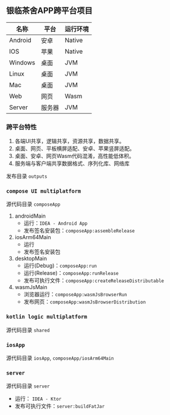 ## **银临茶舍APP跨平台项目**

| 名称      | 平台  | 运行环境   |
|---------|-----|--------|
| Android | 安卓  | Native |
| IOS     | 苹果  | Native |
| Windows | 桌面  | JVM    |
| Linux   | 桌面  | JVM    |
| Mac     | 桌面  | JVM    |
| Web     | 网页  | Wasm   |
| Server  | 服务器 | JVM    |


### 跨平台特性

1. 各端UI共享，逻辑共享，资源共享，数据共享。
2. 桌面、网页、平板横屏适配、安卓、苹果竖屏适配。
3. 桌面、安卓、网页Wasm代码混淆，高性能低体积。
4. 服务端与客户端共享数据格式、序列化库、网络库

发布目录 `outputs`


### `compose UI multiplatform`

源代码目录 `composeApp`


1. androidMain
   - 运行：`IDEA - Android App`
   - 发布签名安装包：`composeApp:assembleRelease`
2. iosArm64Main
   - 运行
   - 发布签名安装包
3. desktopMain
   - 运行(Debug)：`composeApp:run`
   - 运行(Release)：`composeApp:runRelease`
   - 发布可执行文件：`composeApp:createReleaseDistributable`
4. wasmJsMain
   - 浏览器运行：`composeApp:wasmJsBrowserRun`
   - 发布网页：`composeApp:wasmJsBrowserDistribution`


### `kotlin logic multiplatform`

源代码目录 `shared`


### `iosApp`

源代码目录 `iosApp`, `composeApp/iosArm64Main`


### `server`

源代码目录 `server`

- 运行： `IDEA - Ktor`
- 发布可执行文件：`server:buildFatJar`
